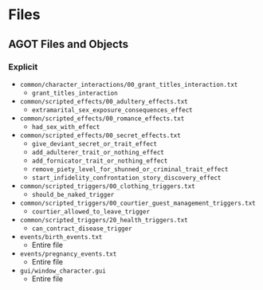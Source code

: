 # Files

## AGOT Files and Objects

### Explicit

* `common/character_interactions/00_grant_titles_interaction.txt`
  * `grant_titles_interaction`
* `common/scripted_effects/00_adultery_effects.txt`
  * `extramarital_sex_exposure_consequences_effect`
* `common/scripted_effects/00_romance_effects.txt`
  * `had_sex_with_effect`
* `common/scripted_effects/00_secret_effects.txt`
  * `give_deviant_secret_or_trait_effect`
  * `add_adulterer_trait_or_nothing_effect`
  * `add_fornicator_trait_or_nothing_effect`
  * `remove_piety_level_for_shunned_or_criminal_trait_effect`
  * `start_infidelity_confrontation_story_discovery_effect`
* `common/scripted_triggers/00_clothing_triggers.txt`
  * `should_be_naked_trigger`
* `common/scripted_triggers/00_courtier_guest_management_triggers.txt`
  * `courtier_allowed_to_leave_trigger`
* `common/scripted_triggers/20_health_triggers.txt`
  * `can_contract_disease_trigger`
* `events/birth_events.txt`
  * Entire file
* `events/pregnancy_events.txt`
  * Entire file
* `gui/window_character.gui`
  * Entire file
